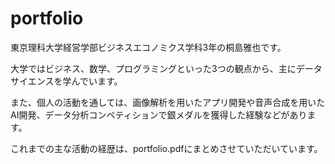 # portfolio

東京理科大学経営学部ビジネスエコノミクス学科3年の桐島雅也です。

大学ではビジネス、数学、プログラミングといった3つの観点から、主にデータサイエンスを学んでいます。

また、個人の活動を通しては、画像解析を用いたアプリ開発や音声合成を用いたAI開発、データ分析コンペティションで銀メダルを獲得した経験などがあります。

これまでの主な活動の経歴は、portfolio.pdfにまとめさせていただいています。
